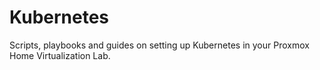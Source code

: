 # Kubernetes

Scripts, playbooks and guides on setting up Kubernetes in your Proxmox Home Virtualization Lab.
